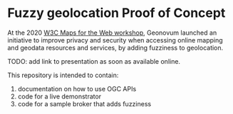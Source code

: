 # Fuzzy geolocation Proof of Concept
At the 2020 [W3C Maps for the Web workshop](https://www.w3.org/2020/maps/), Geonovum launched an initiative to improve privacy and security when accessing online mapping and geodata resources and services, by adding fuzziness to geolocation.

TODO: add link to presentation as soon as available online.

This repository is intended to contain:
1. documentation on how to use OGC APIs
1. code for a live demonstrator
1. code for a sample broker that adds fuzziness
